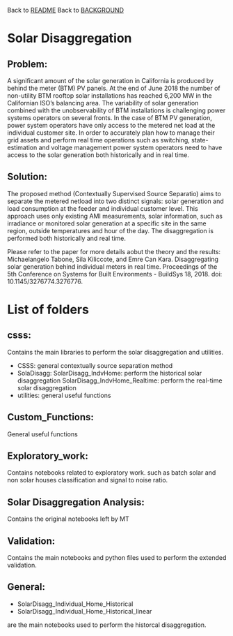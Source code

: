 Back to [README](../README.md)
Back to [BACKGROUND](../docs/BACKGROUND.md)

# Solar Disaggregation

## Problem:
A significant amount of the solar generation in California is produced by behind the meter (BTM) PV panels. At the end of June 2018 the number of non-utility BTM rooftop solar installations has reached 6,200 MW in the Californian ISO’s balancing area. The variability of solar generation combined with the unobservability of BTM installations is challenging power systems
operators on several fronts. In the case of BTM PV generation, power system operators have only access to the metered
net load at the individual customer site. In order to accurately plan how to manage their
grid assets and perform real time operations such as switching, state-estimation and voltage management power system operators
need to have access to the solar generation both historically and in real time. 

## Solution:
The proposed method (Contextually Supervised Source Separatio) aims to separate the metered netload into two distinct signals: solar generation and  load consumption at the feeder and individual customer level.
This approach uses only existing AMI measurements, solar information, such as irradiance or monitored
solar generation at a specific site in the same region, outside temperatures and hour of the day. The disaggregation is performed both
historically and real time.

Please refer to the paper for more details aobut the theory and the results:
Michaelangelo Tabone, Sila Kiliccote, and Emre Can Kara. Disaggregating solar generation behind individual meters in real time. Proceedings of the 5th Conference on Systems for Built Environments - BuildSys 18, 2018. doi: 10.1145/3276774.3276776.

# List of folders

## csss:
Contains the main libraries to perform the solar disaggregation and utilities. 
- CSSS: general contextually source separation method
- SolaDisagg: 
SolarDisagg_IndvHome: perform the historical solar disaggregation
SolarDisagg_IndvHome_Realtime: perform the real-time solar disaggregation
- utilities: general useful functions
## Custom_Functions:
General useful functions
## Exploratory_work:
Contains notebooks related to exploratory work. such as batch solar and non solar houses classification and signal to noise ratio.
## Solar Disaggregation Analysis:
Contains the original notebooks left by MT
## Validation:
Contains the main notebooks and python files used to perform the extended validation.
## General:
- SolarDisagg_Individual_Home_Historical
- SolarDisagg_Individual_Home_Historical_linear

are the main notebooks used to perform the historcal disaggregation.
